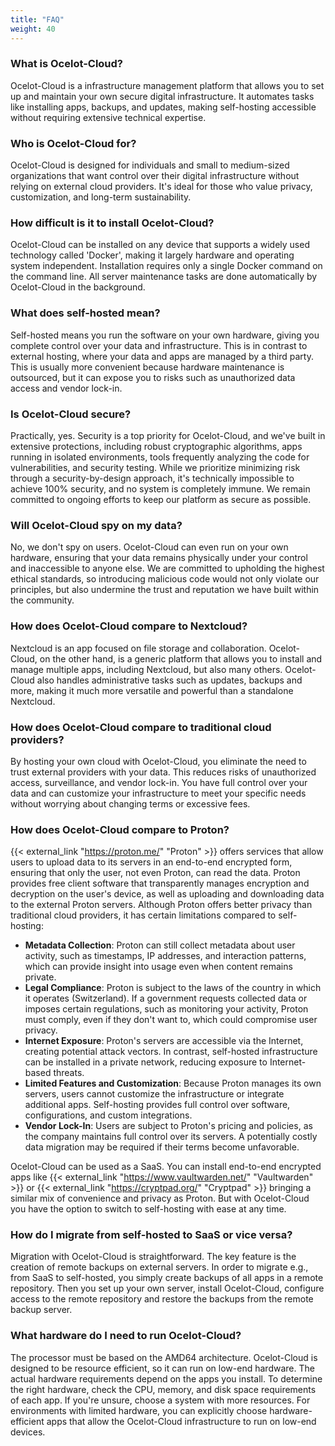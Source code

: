 ```yaml
---
title: "FAQ"
weight: 40
---
```


### What is Ocelot-Cloud?

Ocelot-Cloud is a infrastructure management platform that allows you to set up and maintain your own secure digital infrastructure. It automates tasks like installing apps, backups, and updates, making self-hosting accessible without requiring extensive technical expertise.

### Who is Ocelot-Cloud for?

Ocelot-Cloud is designed for individuals and small to medium-sized organizations that want control over their digital infrastructure without relying on external cloud providers. It's ideal for those who value privacy, customization, and long-term sustainability.

### How difficult is it to install Ocelot-Cloud?

Ocelot-Cloud can be installed on any device that supports a widely used technology called 'Docker', making it largely hardware and operating system independent. Installation requires only a single Docker command on the command line. All server maintenance tasks are done automatically by Ocelot-Cloud in the background.

### What does self-hosted mean?

Self-hosted means you run the software on your own hardware, giving you complete control over your data and infrastructure. This is in contrast to external hosting, where your data and apps are managed by a third party. This is usually more convenient because hardware maintenance is outsourced, but it can expose you to risks such as unauthorized data access and vendor lock-in.

### Is Ocelot-Cloud secure?

Practically, yes. Security is a top priority for Ocelot-Cloud, and we've built in extensive protections, including robust cryptographic algorithms, apps running in isolated environments, tools frequently analyzing the code for vulnerabilities, and security testing. While we prioritize minimizing risk through a security-by-design approach, it's technically impossible to achieve 100% security, and no system is completely immune. We remain committed to ongoing efforts to keep our platform as secure as possible.

### Will Ocelot-Cloud spy on my data?

No, we don't spy on users. Ocelot-Cloud can even run on your own hardware, ensuring that your data remains physically under your control and inaccessible to anyone else. We are committed to upholding the highest ethical standards, so introducing malicious code would not only violate our principles, but also undermine the trust and reputation we have built within the community.

### How does Ocelot-Cloud compare to Nextcloud?

Nextcloud is an app focused on file storage and collaboration. Ocelot-Cloud, on the other hand, is a generic platform that allows you to install and manage multiple apps, including Nextcloud, but also many others. Ocelot-Cloud also handles administrative tasks such as updates, backups and more, making it much more versatile and powerful than a standalone Nextcloud.

### How does Ocelot-Cloud compare to traditional cloud providers?

By hosting your own cloud with Ocelot-Cloud, you eliminate the need to trust external providers with your data. This reduces risks of unauthorized access, surveillance, and vendor lock-in. You have full control over your data and can customize your infrastructure to meet your specific needs without worrying about changing terms or excessive fees.

### How does Ocelot-Cloud compare to Proton?

{{< external_link "https://proton.me/" "Proton" >}} offers services that allow users to upload data to its servers in an end-to-end encrypted form, ensuring that only the user, not even Proton, can read the data. Proton provides free client software that transparently manages encryption and decryption on the user's device, as well as uploading and downloading data to the external Proton servers. Although Proton offers better privacy than traditional cloud providers, it has certain limitations compared to self-hosting:
* **Metadata Collection**: Proton can still collect metadata about user activity, such as timestamps, IP addresses, and interaction patterns, which can provide insight into usage even when content remains private.
* **Legal Compliance**: Proton is subject to the laws of the country in which it operates (Switzerland). If a government requests collected data or imposes certain regulations, such as monitoring your activity, Proton must comply, even if they don't want to, which could compromise user privacy.
* **Internet Exposure**: Proton's servers are accessible via the Internet, creating potential attack vectors. In contrast, self-hosted infrastructure can be installed in a private network, reducing exposure to Internet-based threats.
* **Limited Features and Customization**: Because Proton manages its own servers, users cannot customize the infrastructure or integrate additional apps. Self-hosting provides full control over software, configurations, and custom integrations.
* **Vendor Lock-In**: Users are subject to Proton's pricing and policies, as the company maintains full control over its servers. A potentially costly data migration may be required if their terms become unfavorable.

Ocelot-Cloud can be used as a SaaS. You can install end-to-end encrypted apps like {{< external_link "https://www.vaultwarden.net/" "Vaultwarden" >}} or {{< external_link "https://cryptpad.org/" "Cryptpad" >}} bringing a similar mix of convenience and privacy as Proton. But with Ocelot-Cloud you have the option to switch to self-hosting with ease at any time.

### How do I migrate from self-hosted to SaaS or vice versa?

Migration with Ocelot-Cloud is straightforward. The key feature is the creation of remote backups on external servers. In order to migrate e.g., from SaaS to self-hosted, you simply create backups of all apps in a remote repository. Then you set up your own server, install Ocelot-Cloud, configure access to the remote repository and restore the backups from the remote backup server.

### What hardware do I need to run Ocelot-Cloud?

The processor must be based on the AMD64 architecture. Ocelot-Cloud is designed to be resource efficient, so it can run on low-end hardware. The actual hardware requirements depend on the apps you install. To determine the right hardware, check the CPU, memory, and disk space requirements of each app. If you're unsure, choose a system with more resources. For environments with limited hardware, you can explicitly choose hardware-efficient apps that allow the Ocelot-Cloud infrastructure to run on low-end devices.
